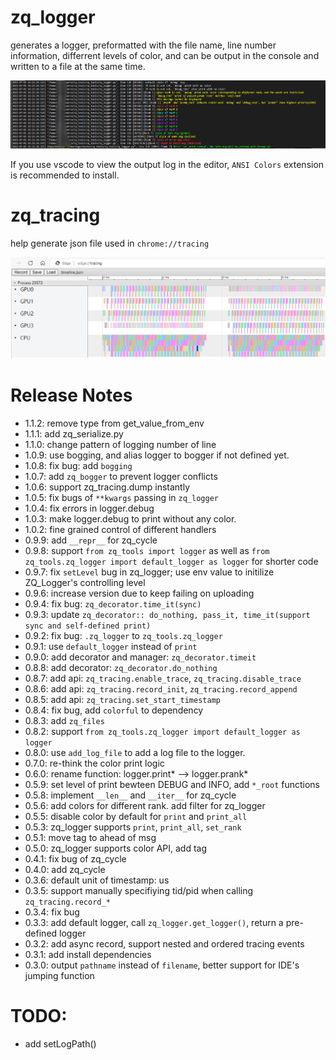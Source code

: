 # zq_logger
generates a logger, preformatted with the file name, line number information, differrent levels of color, and can be output in the console and written to a file at the same time.

![](https://raw.githubusercontent.com/zzqq2199/pic_for_public/master/img/20220701162735.png)

If you use vscode to view the output log in the editor, `ANSI Colors` extension is recommended to install.

# zq_tracing
help generate json file used in `chrome://tracing`

![](https://raw.githubusercontent.com/zzqq2199/pic_for_public/master/img/20220608134508.png)


# Release Notes
- 1.1.2: remove type from get_value_from_env
- 1.1.1: add zq_serialize.py
- 1.1.0: change pattern of logging number of line
- 1.0.9: use bogging, and alias logger to bogger if not defined yet.
- 1.0.8: fix bug: add `bogging` 
- 1.0.7: add `zq_bogger` to prevent logger conflicts
- 1.0.6: support zq_tracing.dump instantly
- 1.0.5: fix bugs of `**kwargs` passing in `zq_logger`
- 1.0.4: fix errors in logger.debug 
- 1.0.3: make logger.debug to print without any color.
- 1.0.2: fine grained control of different handlers
- 0.9.9: add `__repr__` for zq_cycle
- 0.9.8: support `from zq_tools import logger` as well as `from zq_tools.zq_logger import default_logger as logger` for shorter code
- 0.9.7: fix `setLevel` bug in zq_logger; use env value to initilize ZQ_Logger's controlling level
- 0.9.6: increase version due to keep failing on uploading
- 0.9.4: fix bug: `zq_decorator.time_it(sync)`
- 0.9.3: update `zq_decorator:: do_nothing, pass_it, time_it(support sync and self-defined print)`
- 0.9.2: fix bug: `.zq_logger` to `zq_tools.zq_logger`
- 0.9.1: use `default_logger` instead of `print`
- 0.9.0: add decorator and manager: `zq_decorator.timeit`
- 0.8.8: add decorator: `zq_decorator.do_nothing`
- 0.8.7: add api: `zq_tracing.enable_trace`, `zq_tracing.disable_trace`
- 0.8.6: add api: `zq_tracing.record_init`, `zq_tracing.record_append`
- 0.8.5: add api: `zq_tracing.set_start_timestamp`
- 0.8.4: fix bug, add `colorful` to dependency
- 0.8.3: add `zq_files`
- 0.8.2: support `from zq_tools.zq_logger import default_logger as logger`
- 0.8.0: use `add_log_file` to add a log file to the logger.
- 0.7.0: re-think the color print logic
- 0.6.0: rename function: logger.print* --> logger.prank*
- 0.5.9: set level of print bewteen DEBUG and INFO, add `*_root` functions
- 0.5.8: implement `__len__` and `__iter__` for zq_cycle
- 0.5.6: add colors for different rank. add filter for zq_logger
- 0.5.5: disable color by default for `print` and `print_all`
- 0.5.3: zq_logger supports `print`, `print_all`, `set_rank`
- 0.5.1: move tag to ahead of msg
- 0.5.0: zq_logger supports color API, add tag
- 0.4.1: fix bug of zq_cycle
- 0.4.0: add zq_cycle
- 0.3.6: default unit of timestamp: us
- 0.3.5: support manually specifiying tid/pid when calling `zq_tracing.record_*`
- 0.3.4: fix bug
- 0.3.3: add default logger, call `zq_logger.get_logger()`, return a pre-defined logger
- 0.3.2: add async record, support nested and ordered tracing events
- 0.3.1: add install dependencies
- 0.3.0: output `pathname` instead of `filename`, better support for IDE's jumping function


# TODO:
- add setLogPath()